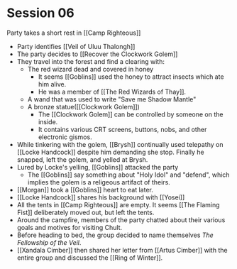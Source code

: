 # Session 06
Party takes a short rest in [[Camp Righteous]]

- Party identifies [[Veil of Uluu Thalongh]]
- The party decides to [[Recover the Clockwork Golem]]
- They travel into the forest and find a clearing with:
	- The red wizard dead and covered in honey
		- It seems [[Goblins]] used the honey to attract insects which ate him alive.
		- He was a member of [[The Red Wizards of Thay]].
	- A wand that was used to write "Save me Shadow Mantle"
	- A bronze statue([[Clockwork Golem]])
		- The [[Clockwork Golem]] can be controlled by someone on the inside.
		- It contains various CRT screens, buttons, nobs, and other electronic gismos.
- While tinkering with the golem, [[Brysh]] continually used telepathy on [[Locke Handcock]] despite him demanding she stop. Finally he snapped, left the golem, and yelled at Brysh.
- Lured by Locke's yelling, [[Goblins]] attacked the party
	- The [[Goblins]] say something about "Holy Idol" and "defend", which implies the golem is a religeous artifact of theirs.
- [[Morgan]] took a [[Goblins]] heart to eat later.
- [[Locke Handcock]] shares his background with [[Yosei]]
- All the tents in [[Camp Righteous]] are empty. It seems [[The Flaming Fist]] deliberately moved out, but left the tents.
- Around the campfire, members of the party chatted about their various goals and motives for visiting Chult.
- Before heading to bed, the group decided to name themselves *The Fellowship of the Veil*.
- [[Xandala Cimber]] then shared her letter from [[Artus Cimber]] with the entire group and discussed the [[Ring of Winter]].
